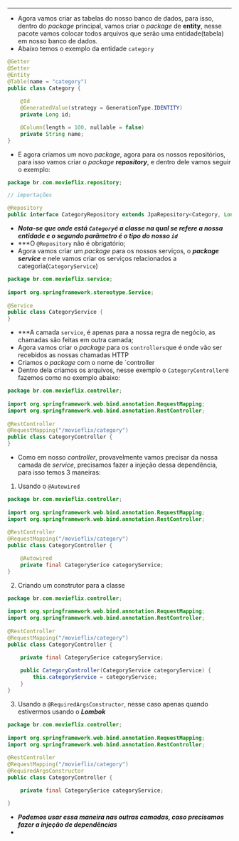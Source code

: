 ___
- Agora vamos criar as tabelas do nosso banco de dados, para isso, dentro do *package* principal, vamos criar o *package* de **entity**, nesse pacote vamos colocar todos arquivos que serão uma entidade(tabela) em nosso banco de dados.
- Abaixo temos o exemplo da entidade `category`
```java
@Getter
@Setter
@Entity
@Table(name = "category")
public class Category {
	
	@Id
	@GeneratedValue(strategy = GenerationType.IDENTITY)
	private Long id;

	@Column(length = 100, nullable = false)
	private String name;
}
```
- E agora criamos um novo *package*, agora para os nossos repositórios, para isso vamos criar o *package* ***repository***, e dentro dele vamos seguir o exemplo:
```java
package br.com.movieflix.repository;

// importações

@Repository
public interface CategoryRepository extends JpaRepository<Category, Long> {}
```
- ***Nota-se que onde está `Category`é a classe na qual se refere a nossa entidade e o segundo parâmetro é o tipo do nosso `id`***
- ***O `@Repository` não é obrigatório;
- Agora vamos criar um *package* para os nossos serviços, o ***package service*** e nele vamos criar os serviços relacionados a categoria(`CategoryService`)
```java
package br.com.movieflix.service;  
  
import org.springframework.stereotype.Service;  
  
@Service  
public class CategoryService {  
}
```
- ***A camada `service`, é apenas para a nossa regra de negócio, as chamadas são feitas em outra camada;
- Agora vamos criar o *package* para os `controllers`que é onde vão ser recebidos as nossas chamadas HTTP
- Criamos o *package* com o nome de `controller
- Dentro dela criamos os arquivos, nesse exemplo o `CategoryController`e fazemos como no exemplo abaixo:
```java
package br.com.movieflix.controller;  
  
import org.springframework.web.bind.annotation.RequestMapping;  
import org.springframework.web.bind.annotation.RestController;  
  
@RestController  
@RequestMapping("/movieflix/category")  
public class CategoryController {  
}
```
- Como em nosso *controller*, provavelmente vamos precisar da nossa camada de *service*, precisamos fazer a injeção dessa dependência, para isso temos 3 maneiras:
1. Usando o `@Autowired`
```java
package br.com.movieflix.controller;  
  
import org.springframework.web.bind.annotation.RequestMapping;  
import org.springframework.web.bind.annotation.RestController;  
  
@RestController  
@RequestMapping("/movieflix/category")  
public class CategoryController { 

	@Autowired
	private final CategorySerice categoryService; 
}
```
2. Criando um construtor para a classe
```java
package br.com.movieflix.controller;  
  
import org.springframework.web.bind.annotation.RequestMapping;  
import org.springframework.web.bind.annotation.RestController;  
  
@RestController  
@RequestMapping("/movieflix/category")  
public class CategoryController { 

	private final CategorySerice categoryService; 
	
	public CategoryController(CategoryService categoryService) {
		this.categoryService = categoryService;
	}
}
```
3. Usando a `@RequiredArgsConstructor`, nesse caso apenas quando estivermos usando o ***Lombok***
```java
package br.com.movieflix.controller;  
  
import org.springframework.web.bind.annotation.RequestMapping;  
import org.springframework.web.bind.annotation.RestController;  
  
@RestController  
@RequestMapping("/movieflix/category")
@RequiredArgsConstructor  
public class CategoryController { 

	private final CategorySerice categoryService; 

}
```
- ***Podemos usar essa maneira nas outras camadas, caso precisamos fazer a injeção de dependências***
- 